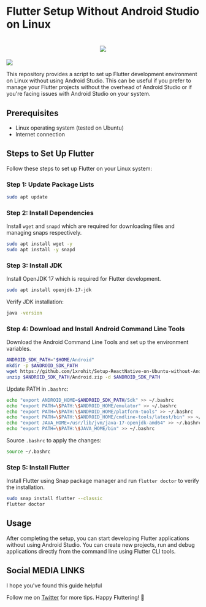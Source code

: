 # Flutter Setup Without Android Studio on Linux
<h1 align="center">
 <img  src='https://i.postimg.cc/cK6dysK5/My-first-design.png'/>
  
</h1>

<img align="center" src='https://i.postimg.cc/cK6dysK5/My-first-design.png'/>

This repository provides a script to set up Flutter development environment on Linux without using Android Studio. This can be useful if you prefer to manage your Flutter projects without the overhead of Android Studio or if you're facing issues with Android Studio on your system.

## Prerequisites

- Linux operating system (tested on Ubuntu)
- Internet connection

## Steps to Set Up Flutter

Follow these steps to set up Flutter on your Linux system:

### Step 1: Update Package Lists

```bash
sudo apt update
```

### Step 2: Install Dependencies

Install `wget` and `snapd` which are required for downloading files and managing snaps respectively.

```bash
sudo apt install wget -y
sudo apt install -y snapd
```

### Step 3: Install JDK

Install OpenJDK 17 which is required for Flutter development.

```bash
sudo apt install openjdk-17-jdk
```

Verify JDK installation:

```bash
java -version
```

### Step 4: Download and Install Android Command Line Tools

Download the Android Command Line Tools and set up the environment variables.

```bash
ANDROID_SDK_PATH="$HOME/Android"
mkdir -p $ANDROID_SDK_PATH
wget https://github.com/1xrohit/Setup-ReactNative-on-Ubuntu-without-Android-Studio/releases/download/AndroidSDK/Android.zip -O $ANDROID_SDK_PATH/Android.zip
unzip $ANDROID_SDK_PATH/Android.zip -d $ANDROID_SDK_PATH
```

Update PATH in `.bashrc`:

```bash
echo "export ANDROID_HOME=$ANDROID_SDK_PATH/Sdk" >> ~/.bashrc
echo "export PATH=\$PATH:\$ANDROID_HOME/emulator" >> ~/.bashrc
echo "export PATH=\$PATH:\$ANDROID_HOME/platform-tools" >> ~/.bashrc
echo "export PATH=\$PATH:\$ANDROID_HOME/cmdline-tools/latest/bin" >> ~/.bashrc
echo "export JAVA_HOME=/usr/lib/jvm/java-17-openjdk-amd64" >> ~/.bashrc
echo "export PATH=\$PATH:\$JAVA_HOME/bin" >> ~/.bashrc
```

Source `.bashrc` to apply the changes:

```bash
source ~/.bashrc
```

### Step 5: Install Flutter

Install Flutter using Snap package manager and run `flutter doctor` to verify the installation.

```bash
sudo snap install flutter --classic
flutter doctor
```

## Usage

After completing the setup, you can start developing Flutter applications without using Android Studio. You can create new projects, run and debug applications directly from the command line using Flutter CLI tools.

## Social MEDIA LINKS
I hope you've found this guide helpful

Follow me on [Twitter](https://x.com/1xrohit) for more tips.
Happy Fluttering! 🚀
